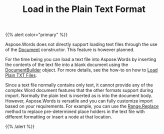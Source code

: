 ﻿---
title: Load in the Plain Text Format
type: docs
weight: 10
url: /net/load-in-the-plain-text-format/
---

{{% alert color="primary" %}} 

Aspose.Words does not directly support loading text files through the use of the [Document](https://apireference.aspose.com/words/net/aspose.words/document) constructor. This feature is however planned.

For the time being you can load a text file into Aspose.Words by inserting the contents of the text file into a blank document using the [DocumentBuilder](https://apireference.aspose.com/words/net/aspose.words/documentbuilder) object. For more details, see the how-to on how to [Load Plain TXT Files](/words/net/load-in-the-plain-text-format/).

Since a text file normally contains only text, it cannot provide any of the complex Word document features that the other formats support during import. Normally the plain text is inserted as is into the document body. However, Aspose.Words is versatile and you can fully customize import based on your requirements. For example, you can use the [Range.Replace](https://apireference.aspose.com/words/net/aspose.words/range/methods/replace) method to replace pre-determined place holders in the text file with different formatting or insert a node at that location.

{{% /alert %}}

